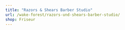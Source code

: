 ```yaml
---
title: "Razors & Shears Barber Studio"
url: /wake-forest/razors-und-shears-barber-studio/
shop: Friseur
---
```

